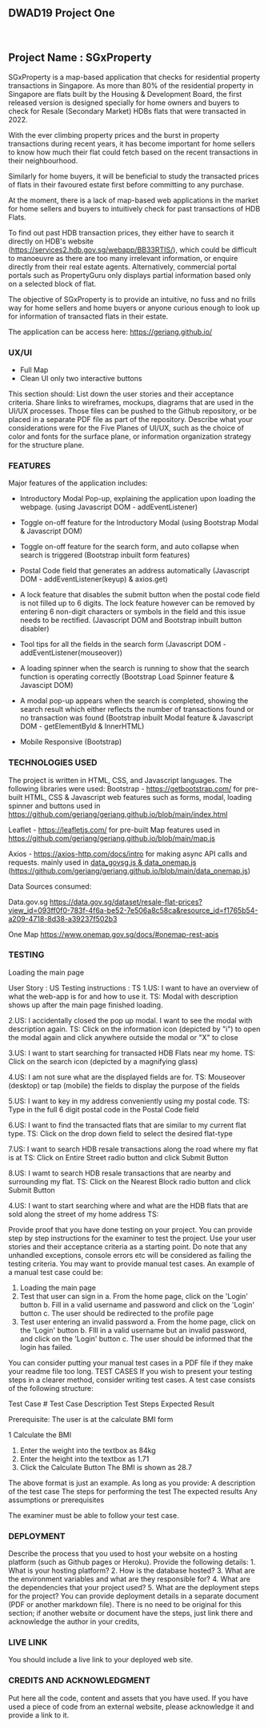 <h2>DWAD19 Project One</h2><br>
<h2><b>Project Name : SGxProperty</h2></b>

SGxProperty is a map-based application that checks for residential property transactions in Singapore. As more than 80% of the residential property in Singapore are flats built by the Housing & Development Board, the first released version is designed specially for home owners and buyers to check for Resale (Secondary Market) HDBs flats that were transacted in 2022. 

With the ever climbing property prices and the burst in property transactions during recent years, it has become important for home sellers to know how much their flat could fetch based on the recent transactions in their neighbourhood. 

Similarly for home buyers, it will be beneficial to study the transacted prices of flats in their favoured estate first before committing to any purchase.

At the moment, there is a lack of map-based web applications in the market for home sellers and buyers to intuitively check for past transactions of HDB Flats. 

To find out past HDB transaction prices, they either have to search it directly on HDB's website (https://services2.hdb.gov.sg/webapp/BB33RTIS/), which could be difficult to manoeuvre as there are too many irrelevant information, or enquire directly from their real estate agents. Alternatively, commercial portal portals such as PropertyGuru only displays partial information based only on a selected block of flat. 

The objective of SGxProperty is to provide an intuitive, no fuss and no frills way for home sellers and home buyers or anyone curious enough to look up for information of transacted flats in their estate.

The application can be access here: https://geriang.github.io/

<h3>UX/UI</h3>

- Full Map
- Clean UI only two interactive buttons

This section should: 
List down the user stories and their acceptance criteria. 
Share links to wireframes, mockups, diagrams that are used in the UI/UX processes. Those files can be pushed to the Github repository, or be placed in a separate PDF file as part of the repository. 
Describe what your considerations were for the Five Planes of UI/UX, such as the choice of color and fonts for the surface plane, or information organization strategy for the structure plane. 


<h3>FEATURES</h3>

Major features of the application includes:

- Introductory Modal Pop-up, explaining the application upon loading the webpage. (using Javascript DOM - addEventListener)

- Toggle on-off feature for the Introductory Modal (using Bootstrap Modal & Javascript DOM)

- Toggle on-off feature for the search form, and auto collapse when search is triggered (Bootstrap inbuilt form features)

- Postal Code field that generates an address automatically (Javascript DOM - addEventListener(keyup) & axios.get)

- A lock feature that disables the submit button when the postal code field is not filled up to 6 digits. The lock feature however can be removed by   entering 6 non-digit characters or symbols in the field and this issue needs to be rectified. (Javascript DOM and Bootstrap inbuilt button disabler)

- Tool tips for all the fields in the search form (Javascript DOM - addEventListener(mouseover))

- A loading spinner when the search is running to show that the search function is operating correctly (Bootstrap Load Spinner feature & Javascipt DOM)

- A modal pop-up appears when the search is completed, showing the search result which either reflects the number of transactions found or no transaction was found (Bootstrap inbuilt Modal feature & Javascript DOM - getElementById & InnerHTML)

- Mobile Responsive (Bootstrap)


<h3>TECHNOLOGIES USED</h3>

The project is written in HTML, CSS, and Javascript languages. 
The following libraries were used:
Bootstrap - https://getbootstrap.com/ for pre-built HTML, CSS & Javascript web features such as forms, modal, loading spinner and buttons
used in https://github.com/geriang/geriang.github.io/blob/main/index.html

Leaflet - https://leafletjs.com/ for pre-built Map features
used in https://github.com/geriang/geriang.github.io/blob/main/map.js

Axios - https://axios-http.com/docs/intro for making async API calls and requests.
mainly used in [data_govsg.js & data_onemap.js](https://github.com/geriang/geriang.github.io/blob/main/data_govsg.js) (https://github.com/geriang/geriang.github.io/blob/main/data_onemap.js)

Data Sources consumed:

Data.gov.sg
https://data.gov.sg/dataset/resale-flat-prices?view_id=093ff0f0-783f-4f6a-be52-7e506a8c58ca&resource_id=f1765b54-a209-4718-8d38-a39237f502b3

One Map
https://www.onemap.gov.sg/docs/#onemap-rest-apis


<h3>TESTING</h3>

Loading the main page 

User Story : US
Testing instructions : TS
1.US: I want to have an overview of what the web-app is for and how to use it. 
  TS: Modal with description shows up after the main page finished loading.

2.US: I accidentally closed the pop up modal. I want to see the modal with description again.
  TS: Click on the information icon (depicted by "i") to open the modal again and click anywhere outside the modal or "X" to close

3.US: I want to start searching for transacted HDB Flats near my home.
  TS: Click on the search icon (depicted by a magnifying glass)
  
4.US: I am not sure what are the displayed fields are for.
  TS: Mouseover (desktop) or tap (mobile) the fields to display the purpose of the fields
  
5.US: I want to key in my address conveniently using my postal code.
  TS: Type in the full 6 digit postal code in the Postal Code field
  
6.US: I want to find the transacted flats that are similar to my current flat type.
  TS: Click on the drop down field to select the desired flat-type
  
7.US: I want to search HDB resale transactions along the road where my flat is at 
  TS: Click on Entire Street radio button and click Submit Button
  
8.US: I wamt to search HDB resale transactions that are nearby and surrounding my flat.
  TS: Click on the Nearest Block radio button and click Submit Button



4.US: I want to start searching where and what are the HDB flats that are sold along the street of my home address
  TS: 


Provide proof that you have done testing on your project. You can provide step by step instructions for the examiner to test the project. Use your user stories and their acceptance criteria as a starting point. Do note that any unhandled exceptions, console errors etc will be considered as failing the testing criteria. 
You may want to provide manual test cases. An example of a manual test case could be: 

1. Loading the main page
1. Test that user can sign in 
a. From the home page, click on the 'Login' button 
b. Fill in a valid username and password and click on the 'Login' button c. The user should be redirected to the profile page 
2. Test user entering an invalid password 
a. From the home page, click on the 'Login' button 
b. FIll in a valid username but an invalid password, and click on the 'Login' button c. The user should be informed that the login has failed.



You can consider putting your manual test cases in a PDF file if they make your readme file too long. 
TEST CASES
If you wish to present your testing steps in a clearer method, consider writing test cases. A test case consists of the following structure:


Test Case #
Test Case Description
Test Steps
Expected Result


Prerequisite: The user is at the calculate BMI form




1
Calculate the BMI 
1) Enter the weight into the textbox as 84kg
2) Enter the height into the textbox as 1.71
3) Click the Calculate Button
The BMI is shown as 28.7


The above format is just an example. As long as you provide:
A description of the test case
The steps for performing the test
The expected results
Any assumptions or prerequisites

The examiner must be able to follow your test case.

<h3>DEPLOYMENT</h3>
Describe the process that you used to host your website on a hosting platform (such as Github pages or Heroku). Provide the following details: 
1. What is your hosting platform? 
2. How is the database hosted? 
3. What are the environment variables and what are they responsible for? 4. What are the dependencies that your project used? 
5. What are the deployment steps for the project? 
You can provide deployment details in a separate document (PDF or another markdown file). There is no need to be original for this section; if another website or document have the steps, just link there and acknowledge the author in your credits, 

<h3>LIVE LINK</h3>
You should include a live link to your deployed web site.

<h3>CREDITS AND ACKNOWLEDGMENT</h3>
Put here all the code, content and assets that you have used. If you have used a piece of code from an external website, please acknowledge it and provide a link to it. 
